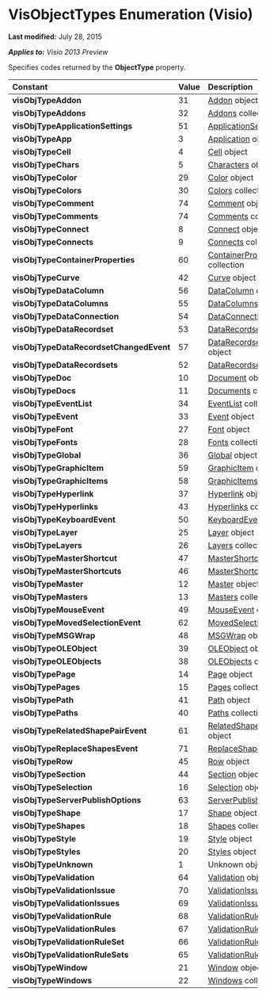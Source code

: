 
# VisObjectTypes Enumeration (Visio)

 **Last modified:** July 28, 2015

 _**Applies to:** Visio 2013 Preview_

Specifies codes returned by the  **ObjectType** property.



|**Constant**|**Value**|**Description**|
|:-----|:-----|:-----|
| **visObjTypeAddon**|31| [Addon](a807d1a2-22d4-de92-8b3a-b52380490a97.md) object|
| **visObjTypeAddons**|32| [Addons](c58bd4f5-20f6-6eae-d0d2-2ddb6a5a45e6.md) collection|
| **visObjTypeApplicationSettings**|51| [ApplicationSettings](f2e24211-ecc6-e0f5-4c00-fc50f98a3505.md) object|
| **visObjTypeApp**|3| [Application](5b3c8939-793f-116f-11b8-1d4170d95a63.md) object|
| **visObjTypeCell**|4| [Cell](06ac28a6-5749-6c70-94bf-c721e217f375.md) object|
| **visObjTypeChars**|5| [Characters](aaff009b-c665-c2ea-8494-e917126d8491.md) object|
| **visObjTypeColor**|29| [Color](a073b523-9308-1970-a8f5-e7ca7de63ba5.md) object|
| **visObjTypeColors**|30| [Colors](99f22b9b-f8cb-f598-7ad9-3367b5d68f72.md) collection|
| **visObjTypeComment**|74| [Comment](f028cc03-0ef1-8017-a936-d30d45211864.md) object|
| **visObjTypeComments**|74| [Comments](7cd0ee53-6b8d-a03b-ecd6-f6f6dda0f2d4.md) collection|
| **visObjTypeConnect**|8| [Connect](f29481d6-ceaa-69b4-5e44-26e06199488d.md) object|
| **visObjTypeConnects**|9| [Connects](8ac06fd8-0bbb-e9df-a08c-d697c4ac238e.md) collection|
| **visObjTypeContainerProperties**|60| [ContainerProperties](b94f758f-58f7-f1ef-c03b-761e26c11017.md) collection|
| **visObjTypeCurve**|42| [Curve](040f47b2-794d-72c7-7479-b61d8f1cb75f.md) object|
| **visObjTypeDataColumn**|56| [DataColumn](80af7e2a-131d-515b-f582-74d903c3e02f.md) object|
| **visObjTypeDataColumns**|55| [DataColumns](620a56f5-d552-1247-22fb-18d07993d5ad.md) collection|
| **visObjTypeDataConnection**|54| [DataConnection](db21a645-d24d-253f-11ee-c75261d0896b.md) object|
| **visObjTypeDataRecordset**|53| [DataRecordset](272d5fbb-d8a7-1fe8-07a3-7d7f71b62936.md) object|
| **visObjTypeDataRecordsetChangedEvent**|57| [DataRecordsetChangedEvent](3575c6f6-081d-4632-d720-efad1c977a9a.md) object|
| **visObjTypeDataRecordsets**|52| [DataRecordsets](edf6d0dc-2f16-eee0-fd4c-ec4c9409179e.md) collection|
| **visObjTypeDoc**|10| [Document](21640062-13a2-a2b2-7c61-7e707671207c.md) object|
| **visObjTypeDocs**|11| [Documents](e9291149-964e-c6fb-4c62-bf2f35a6a0a7.md) collection|
| **visObjTypeEventList**|34| [EventList](08b70863-ce73-2cd2-ccc0-a993bd261ea2.md) collection|
| **visObjTypeEvent**|33| [Event](f11fffff-2218-8cc4-f223-31d956d1252d.md) object|
| **visObjTypeFont**|27| [Font](a5f0a832-ed17-6e85-f534-c0a0a2b1e9ee.md) object|
| **visObjTypeFonts**|28| [Fonts](e08c8ad1-1c70-b80f-1a49-3a120f66ced8.md) collection|
| **visObjTypeGlobal**|36| [Global](3c7dca10-f7b0-f3f7-59b1-7845338aa4a4.md) object|
| **visObjTypeGraphicItem**|59| [GraphicItem](80b4b4da-9ed2-dcbc-8f96-70f1b07c2b20.md) object|
| **visObjTypeGraphicItems**|58| [GraphicItems](89d0bbeb-ee45-50cc-490e-0af49d036ad1.md) collection|
| **visObjTypeHyperlink**|37| [Hyperlink](ad6f49d2-d279-e2fa-6492-a8b3d89146bf.md) object|
| **visObjTypeHyperlinks**|43| [Hyperlinks](7365511f-d689-772a-e42c-d3efbcf51d0b.md) collection|
| **visObjTypeKeyboardEvent**|50| [KeyboardEvent](5091c972-b226-1caa-d40f-96a5f3b5bf01.md) object|
| **visObjTypeLayer**|25| [Layer](4442cd68-e071-943d-7fec-7ff9596cf4b3.md) object|
| **visObjTypeLayers**|26| [Layers](6dd2ed40-5496-677b-6a32-9df80cd364d9.md) collection|
| **visObjTypeMasterShortcut**|47| [MasterShortcut](ada22e59-5bda-2dd7-33bc-1e26e95adc31.md) object|
| **visObjTypeMasterShortcuts**|46| [MasterShortcuts](9a642698-593d-c068-837b-a0b0c8b10d60.md) collection|
| **visObjTypeMaster**|12| [Master](1a69e4d7-2b72-f712-d36c-c565af64c278.md) object|
| **visObjTypeMasters**|13| [Masters](07c80948-8cee-34d2-dbc9-89ca031343df.md) collection|
| **visObjTypeMouseEvent**|49| [MouseEvent](1ae26c28-8fdd-ecfe-b008-d4788c08ce5a.md) object|
| **visObjTypeMovedSelectionEvent**|62| [MovedSelectionEvent](e29b0f23-08b6-7c63-9955-4a989c6e6892.md) object|
| **visObjTypeMSGWrap**|48| [MSGWrap](42ee34a9-72c1-2fa0-b93a-8198325738f7.md) object|
| **visObjTypeOLEObject**|39| [OLEObject](c4d3b441-cfba-bea1-734e-58252a273b32.md) object|
| **visObjTypeOLEObjects**|38| [OLEObjects](2f60aaba-4a31-a77b-45ae-5f2ee09ce6da.md) collection|
| **visObjTypePage**|14| [Page](7a7f37ab-b448-eb70-b4f1-c185dfbd511e.md) object|
| **visObjTypePages**|15| [Pages](45eec568-b5cc-5e80-ff5c-4dfa567efb5d.md) collection|
| **visObjTypePath**|41| [Path](6bdbbd2f-e375-bb9d-87e3-c4d8997d2aab.md) object|
| **visObjTypePaths**|40| [Paths](9adcc130-555e-7eee-d9a0-66ee7116e41f.md) collection|
| **visObjTypeRelatedShapePairEvent**|61| [RelatedShapePairEvent](8a59ae03-ed45-21e3-73ad-8fdbe4c53299.md) object|
| **visObjTypeReplaceShapesEvent**|71| [ReplaceShapesEvent](26c4e7cb-6618-6d2f-a4be-515584f8cd10.md) object|
| **visObjTypeRow**|45| [Row](d3956bc6-ab74-5e85-2130-cc5ccf64f664.md) object|
| **visObjTypeSection**|44| [Section](2b505e97-8b65-84ff-093d-a260b2d4e59d.md) object|
| **visObjTypeSelection**|16| [Selection](e5734140-6dbe-7de8-9695-1a22fb4ac628.md) object|
| **visObjTypeServerPublishOptions**|63| [ServerPublishOptions](69e71212-4ca3-9fa6-6af3-8f07af540140.md) object|
| **visObjTypeShape**|17| [Shape](da7a8872-4ebb-a607-e0ed-eebf68ff5630.md) object|
| **visObjTypeShapes**|18| [Shapes](9ec3c379-54c2-50d8-4f6b-79a95b8d12f0.md) collection|
| **visObjTypeStyle**|19| [Style](fdebb8d1-8910-3df8-74cd-9f847efb7ecb.md) object|
| **visObjTypeStyles**|20| [Styles](327c9f05-ddb5-bf70-86bf-69eb0763512c.md) object|
| **visObjTypeUnknown**|1|Unknown object|
| **visObjTypeValidation**|64| [Validation](d59880de-ba16-eccf-fd94-f69da9a1efea.md) object|
| **visObjTypeValidationIssue**|70| [ValidationIssue](b1e93738-48da-cf68-24ad-dd03f79ad152.md) object|
| **visObjTypeValidationIssues**|69| [ValidationIssues](13362aa2-7e09-14ed-8aa9-bf2a93edf302.md) collection|
| **visObjTypeValidationRule**|68| [ValidationRule](c9efb9b4-10b0-b6aa-cc78-2a01fd3e8357.md) object|
| **visObjTypeValidationRules**|67| [ValidationRules](e7a1a5c6-02a7-2dc2-7a73-cc84821e077e.md) collection|
| **visObjTypeValidationRuleSet**|66| [ValidationRuleSet](cd2fc58a-5d7c-cf31-7aab-41bdeee9f105.md) object|
| **visObjTypeValidationRuleSets**|65| [ValidationRuleSets](f08d7f04-13ec-8175-2aa6-94b0b67ee76b.md) collection|
| **visObjTypeWindow**|21| [Window](5b49eb0f-07ea-00c7-52f1-2a3115a4b8ae.md) object|
| **visObjTypeWindows**|22| [Windows](3fa64269-adde-3918-9970-3ce412d638f2.md) collection|
